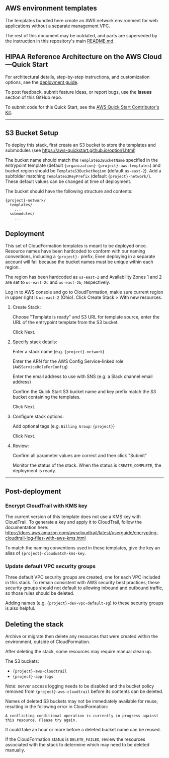 ## AWS environment templates

The templates bundled here create an AWS network environment for web applications without a separate management VPC.

The rest of this document may be outdated, and parts are superseded by the instruction in this repository's main [README.md](../README.md).

## HIPAA Reference Architecture on the AWS Cloud—Quick Start

For architectural details, step-by-step instructions, and customization options, see the [deployment guide](https://fwd.aws/vd5pn?).

To post feedback, submit feature ideas, or report bugs, use the **Issues** section of this GitHub repo.

To submit code for this Quick Start, see the [AWS Quick Start Contributor's Kit](https://aws-quickstart.github.io/).

---
## S3 Bucket Setup

To deploy this stack, first create an S3 bucket to store the templates and submodules (see https://aws-quickstart.github.io/option1.html)

The bucket name should match the `TemplateS3BucketName` specified in the entrypoint template (default `{organization}-{project}-aws-templates`) and bucket region should be `TemplateS3BucketRegion` (default `us-east-2`). Add a subfolder matching `TemplateS3KeyPrefix` (default `{project}-network/`). These default values can be changed at time of deployment.

The bucket should have the following structure and contents:
```
{project}-network/
  templates/
    ...
  submodules/
    ...
```

## Deployment

This set of CloudFormation templates is meant to be deployed once. Resource names have been hardcoded to conform with our naming conventions, including a `{project}-` prefix. Even deploying in a separate account will fail because the bucket names must be unique within each region.

The region has been hardcoded as `us-east-2` and Availability Zones 1 and 2 are set to `us-east-2c` and `us-east-2b`, respectively.

Log in to AWS console and go to CloudFormation, makle sure current region in upper right is `us-east-2` (Ohio). Click Create Stack > With new resources.

1. Create Stack:

    Choose "Template is ready" and S3 URL for template source, enter the URL of the entrypoint template from the
    S3 bucket.

    Click Next.

2. Specify stack details:

    Enter a stack name (e.g. `{project}-network`)

    Enter the ARN for the AWS Config Service-linked role (`AWSServiceRoleForConfig`)

    Enter the email address to use with SNS (e.g. a Slack channel email address)

    Confirm the Quick Start S3 bucket name and key prefix match the S3 bucket containing the templates.

    Click Next.

3. Configure stack options:

    Add optional tags (e.g. `Billing Group`: `{project}`)

    Click Next.

4. Review:

    Confirm all parameter values are correct and then click "Submit"

    Monitor the status of the stack. When the status is `CREATE_COMPLETE`, the deployment is ready.


---
## Post-deployment

### Encrypt CloudTrail with KMS key

The current version of this template does not use a KMS key with CloudTrail. To generate a key and apply it to CloudTrail, follow the documentation here:
https://docs.aws.amazon.com/awscloudtrail/latest/userguide/encrypting-cloudtrail-log-files-with-aws-kms.html

To match the naming conventions used in these templates, give the key an alias of `{project}-cloudwatch-kms-key`.

### Update default VPC security groups

Three default VPC security groups are created, one for each VPC included in this stack. To remain consistent with AWS security best practices, these security groups should not default to allowing inbound and outbound traffic, so those rules should be deleted.

Adding names (e.g. `{project}-dev-vpc-default-sg`) to these security groups is also helpful.


## Deleting the stack

Archive or migrate then delete any resources that were created within the environment, outside of CloudFormation.

After deleting the stack, some resources may require manual clean up.

The S3 buckets:
- `{project}-aws-cloudtrail`
- `{project}-app-logs`

Note: server access logging needs to be disabled and the bucket policy removed from  `{project}-aws-cloudtrail` before its contents can be deleted.

Names of deleted S3 buckets may not be immediately available for reuse, resulting in the following error in CloudFormation:
```
A conflicting conditional operation is currently in progress against this resource. Please try again.
```
It could take an hour or more before a deleted bucket name can be reused.


If the CloudFormation status is `DELETE_FAILED`, review the resources associated with the stack to determine which may need to be deleted manually.
